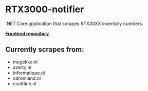 # RTX3000-notifier
.NET Core application that scrapes RTX30XX inventory numbers.

**[Frontend repository](https://github.com/NiekNijland/RTX3000-notifier-frontend/)**

## Currently scrapes from:
- megekko.nl
- azerty.nl
- informatique.nl
- cdromland.nl
- coolblue.nl
